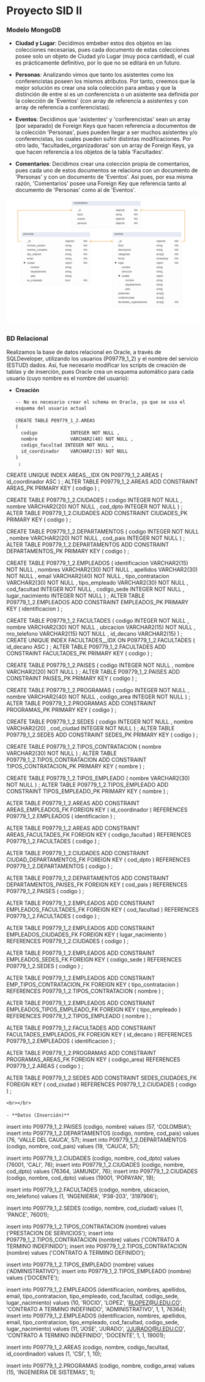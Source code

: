 # **Proyecto SID II**

### **Modelo MongoDB**
  - **Ciudad y Lugar**: Decidimos embeber estos dos objetos en las colecciones necesarias, pues cada documento de estas colecciones posee solo un objeto de Ciudad y/o Lugar (muy poca cantidad), el cual es prácticamente definitivo, por lo que no se editará en un futuro.
  
  - **Personas**: Analizando vimos que tanto los asistentes como los conferencistas poseen los mismos atributos. Por tanto, creemos que la mejor solución es crear una sola colección para ambas y que la distinción de entre si es un conferencista o un asistente sea definida por la colección de 'Eventos' (con array de referencia a asistentes y con array de referencia a conferencistas).

  - **Eventos**: Decidimos que 'asistentes' y 'conferencistas' sean un array (por separado) de Foreign Keys que hacen referencia a documentos de la colección 'Personas', pues pueden llegar a ser muchos asistentes y/o conferencistas, los cuales pueden sufrir distintas modificaciones. Por otro lado, 'facultades_organizadoras' son un array de Foreign Keys, ya que hacen referencia a los objetos de la tabla 'Facultades'.

  - **Comentarios**: Decidimos crear una colección propia de comentarios, pues cada uno de estos documentos se relaciona con un documento de 'Personas' y con un documento de 'Eventos'. Así pues, por esa misma razón, 'Comentarios' posee una Foreign Key que referencia tanto al documento de 'Personas' como al de 'Eventos'.

  ![Schema MongoDB](https://github.com/JuanJoseLL/sid-project/raw/relational%26norelational-db/doc/schemas/mongodb/schemamongodb.png)

### **BD Relacional**
Realizamos la base de datos relacional en Oracle, a través de SQLDeveloper, utilizando los usuarios (P09779_1_2) y el nombre del servicio (ESTUD) dados. Así, fue necesario modificar los scripts de creación de tablas y de inserción, pues Oracle crea un esquema automático para cada usuario (cuyo nombre es el nombre del usuario):

- **Creación**
  ```
  -- No es necesario crear el schema en Oracle, ya que se usa el esquema del usuario actual
  
  CREATE TABLE P09779_1_2.AREAS
  (
    codigo            INTEGER NOT NULL ,
    nombre            VARCHAR2(40) NOT NULL ,
    codigo_facultad INTEGER NOT NULL ,
    id_coordinador    VARCHAR2(15) NOT NULL
  )
   ;
CREATE UNIQUE INDEX AREAS__IDX ON P09779_1_2.AREAS
  (
    id_coordinador ASC
  )
  ;
ALTER TABLE P09779_1_2.AREAS ADD CONSTRAINT AREAS_PK PRIMARY KEY ( codigo ) ;
  
  CREATE TABLE P09779_1_2.CIUDADES
  (
    codigo   INTEGER NOT NULL ,
    nombre   VARCHAR2(20) NOT NULL ,
    cod_dpto INTEGER NOT NULL
  )
   ;
ALTER TABLE P09779_1_2.CIUDADES ADD CONSTRAINT CIUDADES_PK PRIMARY KEY ( codigo ) ;

  CREATE TABLE P09779_1_2.DEPARTAMENTOS
  (
    codigo   INTEGER NOT NULL ,
    nombre   VARCHAR2(20) NOT NULL ,
    cod_pais INTEGER NOT NULL
  )
   ;
ALTER TABLE P09779_1_2.DEPARTAMENTOS ADD CONSTRAINT DEPARTAMENTOS_PK PRIMARY KEY ( codigo ) ;

  CREATE TABLE P09779_1_2.EMPLEADOS
  (
    identificacion    VARCHAR2(15) NOT NULL ,
    nombres           VARCHAR2(30) NOT NULL ,
    apellidos         VARCHAR2(30) NOT NULL ,
    email             VARCHAR2(40) NOT NULL ,
    tipo_contratacion VARCHAR2(30) NOT NULL ,
    tipo_empleado     VARCHAR2(30) NOT NULL ,
    cod_facultad      INTEGER NOT NULL ,
    codigo_sede       INTEGER NOT NULL ,
    lugar_nacimiento  INTEGER NOT NULL
  )
   ;
ALTER TABLE P09779_1_2.EMPLEADOS ADD CONSTRAINT EMPLEADOS_PK PRIMARY KEY ( identificacion ) ;

  CREATE TABLE P09779_1_2.FACULTADES
  (
    codigo       INTEGER NOT NULL ,
    nombre       VARCHAR2(30) NOT NULL ,
    ubicacion    VARCHAR2(15) NOT NULL ,
    nro_telefono VARCHAR2(15) NOT NULL ,
    id_decano    VARCHAR2(15)
  )
   ;
CREATE UNIQUE INDEX FACULTADES__IDX ON P09779_1_2.FACULTADES
  (
    id_decano ASC
  )
  ;
ALTER TABLE P09779_1_2.FACULTADES ADD CONSTRAINT FACULTADES_PK PRIMARY KEY ( codigo ) ;

  CREATE TABLE P09779_1_2.PAISES
  (
    codigo INTEGER NOT NULL ,
    nombre VARCHAR2(20) NOT NULL
  )
   ;
ALTER TABLE P09779_1_2.PAISES ADD CONSTRAINT PAISES_PK PRIMARY KEY ( codigo ) ;

  CREATE TABLE P09779_1_2.PROGRAMAS
  (
    codigo       INTEGER NOT NULL ,
    nombre       VARCHAR2(40) NOT NULL ,
    codigo_area INTEGER NOT NULL
  )
   ;
ALTER TABLE P09779_1_2.PROGRAMAS ADD CONSTRAINT PROGRAMAS_PK PRIMARY KEY ( codigo ) ;

  CREATE TABLE P09779_1_2.SEDES
  (
    codigo        INTEGER NOT NULL ,
    nombre        VARCHAR2(20) ,
    cod_ciudad INTEGER NOT NULL
  )
   ;
ALTER TABLE P09779_1_2.SEDES ADD CONSTRAINT SEDES_PK PRIMARY KEY ( codigo ) ;

  CREATE TABLE P09779_1_2.TIPOS_CONTRATACION
  ( nombre VARCHAR2(30) NOT NULL
  )  ;
ALTER TABLE P09779_1_2.TIPOS_CONTRATACION ADD CONSTRAINT TIPOS_CONTRATACION_PK PRIMARY KEY ( nombre ) ;

  CREATE TABLE P09779_1_2.TIPOS_EMPLEADO
  ( nombre VARCHAR2(30) NOT NULL
  )  ;
ALTER TABLE P09779_1_2.TIPOS_EMPLEADO ADD CONSTRAINT TIPOS_EMPLEADO_PK PRIMARY KEY ( nombre ) ;

  ALTER TABLE P09779_1_2.AREAS ADD CONSTRAINT AREAS_EMPLEADOS_FK FOREIGN KEY ( id_coordinador ) REFERENCES P09779_1_2.EMPLEADOS ( identificacion ) ;
  
  ALTER TABLE P09779_1_2.AREAS ADD CONSTRAINT AREAS_FACULTADES_FK FOREIGN KEY ( codigo_facultad ) REFERENCES P09779_1_2.FACULTADES ( codigo ) ;
  
  ALTER TABLE P09779_1_2.CIUDADES ADD CONSTRAINT CIUDAD_DEPARTAMENTOS_FK FOREIGN KEY ( cod_dpto ) REFERENCES P09779_1_2.DEPARTAMENTOS ( codigo ) ;

  ALTER TABLE P09779_1_2.DEPARTAMENTOS ADD CONSTRAINT DEPARTAMENTOS_PAISES_FK FOREIGN KEY ( cod_pais ) REFERENCES P09779_1_2.PAISES ( codigo ) ;

  ALTER TABLE P09779_1_2.EMPLEADOS ADD CONSTRAINT EMPLEADOS_FACULTADES_FK FOREIGN KEY ( cod_facultad ) REFERENCES P09779_1_2.FACULTADES ( codigo ) ;

  ALTER TABLE P09779_1_2.EMPLEADOS ADD CONSTRAINT EMPLEADOS_CIUDADES_FK FOREIGN KEY ( lugar_nacimiento ) REFERENCES P09779_1_2.CIUDADES ( codigo ) ;

  ALTER TABLE P09779_1_2.EMPLEADOS ADD CONSTRAINT EMPLEADOS_SEDES_FK FOREIGN KEY ( codigo_sede ) REFERENCES P09779_1_2.SEDES ( codigo ) ;

  ALTER TABLE P09779_1_2.EMPLEADOS ADD CONSTRAINT EMP_TIPOS_CONTRATACION_FK FOREIGN KEY ( tipo_contratacion ) REFERENCES P09779_1_2.TIPOS_CONTRATACION ( nombre ) ;

  ALTER TABLE P09779_1_2.EMPLEADOS ADD CONSTRAINT EMPLEADOS_TIPOS_EMPLEADO_FK FOREIGN KEY ( tipo_empleado ) REFERENCES P09779_1_2.TIPOS_EMPLEADO ( nombre ) ;

  ALTER TABLE P09779_1_2.FACULTADES ADD CONSTRAINT FACULTADES_EMPLEADOS_FK FOREIGN KEY ( id_decano ) REFERENCES P09779_1_2.EMPLEADOS ( identificacion ) ;

  ALTER TABLE P09779_1_2.PROGRAMAS ADD CONSTRAINT PROGRAMAS_AREAS_FK FOREIGN KEY ( codigo_area) REFERENCES P09779_1_2.AREAS ( codigo ) ;

  ALTER TABLE P09779_1_2.SEDES ADD CONSTRAINT SEDES_CIUDADES_FK FOREIGN KEY ( cod_ciudad ) REFERENCES P09779_1_2.CIUDADES ( codigo ) ;

  ```
<br></br>

- **Datos (Inserción)**

  ```
  insert into P09779_1_2.PAISES (codigo, nombre) values (57, 'COLOMBIA'); 
insert into P09779_1_2.DEPARTAMENTOS (codigo, nombre, cod_pais) values (76, 'VALLE DEL CAUCA', 57); 
insert into P09779_1_2.DEPARTAMENTOS (codigo, nombre, cod_pais) values (19, 'CAUCA', 57); 

  insert into P09779_1_2.CIUDADES (codigo, nombre, cod_dpto) values (76001, 'CALI', 76); 
insert into P09779_1_2.CIUDADES (codigo, nombre, cod_dpto) values (76364, 'JAMUNDI', 76); 
insert into P09779_1_2.CIUDADES (codigo, nombre, cod_dpto) values (19001, 'POPAYAN', 19); 

  insert into P09779_1_2.FACULTADES (codigo, nombre, ubicacion, nro_telefono) values (1, 'INGENIERIA', 'P38-203', '3197906');

  insert into P09779_1_2.SEDES (codigo, nombre, cod_ciudad) values (1, 'PANCE', 76001);

  insert into P09779_1_2.TIPOS_CONTRATACION (nombre) values ('PRESTACION DE SERVICIOS');
insert into P09779_1_2.TIPOS_CONTRATACION (nombre) values ('CONTRATO A TERMINO INDEFINIDO');
insert into P09779_1_2.TIPOS_CONTRATACION (nombre) values ('CONTRATO A TERMINO DEFINIDO');

  insert into P09779_1_2.TIPOS_EMPLEADO (nombre) values ('ADMINISTRATIVO');
insert into P09779_1_2.TIPOS_EMPLEADO (nombre) values ('DOCENTE');

  insert into P09779_1_2.EMPLEADOS (identificacion, nombres, apellidos, email, tipo_contratacion, tipo_empleado, cod_facultad, codigo_sede, lugar_nacimiento) values (10, 'ROCIO', 'LOPEZ', 'RLOPEZ@U.EDU.CO', 'CONTRATO A TERMINO INDEFINIDO', 'ADMINISTRATIVO', 1, 1, 76364);
insert into P09779_1_2.EMPLEADOS (identificacion, nombres, apellidos, email, tipo_contratacion, tipo_empleado, cod_facultad, codigo_sede, lugar_nacimiento) values (11, 'JOSE', 'JURADO', 'JJURADO@U.EDU.CO', 'CONTRATO A TERMINO INDEFINIDO', 'DOCENTE', 1, 1, 19001);

  insert into P09779_1_2.AREAS (codigo, nombre, codigo_facultad, id_coordinador) values (1, 'CSI', 1, 10); 

  insert into P09779_1_2.PROGRAMAS (codigo, nombre, codigo_area) values (15, 'INGENIERIA DE SISTEMAS', 1);

  ```
